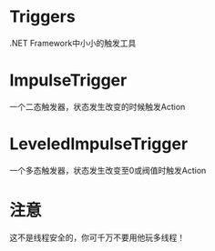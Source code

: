 Triggers
========

.NET Framework中小小的触发工具

ImpulseTrigger
=============

一个二态触发器，状态发生改变的时候触发Action

LeveledImpulseTrigger
====================

一个多态触发器，状态发生改变至0或阀值时触发Action

注意
====

这不是线程安全的，你可千万不要用他玩多线程！

